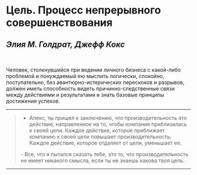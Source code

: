  # Цель. Процесс непрерывного совершенствования
 ## _Элия М. Голдрат, Джефф Кокс_
 <br>

Человек, столкнувшийся при ведении личного бизнеса с какой-либо проблемой и понуждаемый ею мыслить логически, спокойно, поступательно, без авантюрно-истерических перескоков и разрывов, должен иметь способность видеть причинно-следственные связи между действиями и результатами и знать базовые принципы достижения успехов.


---


> - Алекс, ты пришел к заключению, что производительность это действие, направленное на то, чтобы компания приблизилась к своей цели. Каждое действие, которое приближает компанию к своей цели повышает производительность. Каждое действие, которое отдаляет от цели, уменьшает ее.
>
> - Все, что я пытался сказать тебе, это то, что производительность не имеет никакого смысла, если ты не знаешь какова твоя цель.

---
